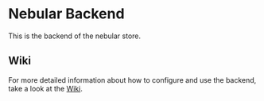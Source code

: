 # Nebular Backend

This is the backend of the nebular store.

## Wiki
For more detailed information about how to configure and use the backend, take a look at the [Wiki](https://github.com/NebularStore/nebular-wiki).